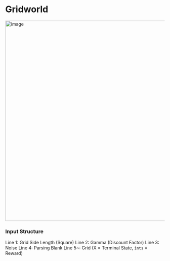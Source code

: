 # Gridworld

<img width="631" alt="image" src="https://github.com/athanzxyt/gridworld/assets/97691185/0959ec7f-4314-47bd-b9e4-d3a99e29a4bc">

### Input Structure
Line 1: Grid Side Length (Square)
Line 2: Gamma (Discount Factor)
Line 3: Noise 
Line 4: Parsing Blank
Line 5~: Grid (X = Terminal State, `ints` = Reward)
